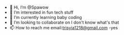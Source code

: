 - 👋 Hi, I’m @Spawow
- 👀 I’m interested in fun tech stuff
- 🌱 I’m currently learning baby coding
- 💞️ I’m looking to collaborate on I don't know what's that
- 📫 How to reach me email:trisyia1218@gmail.com
-yes

<!---
Spawow/Spawow is a ✨ special ✨ repository because its `README.md` (this file) appears on your GitHub profile.
You can click the Preview link to take a look at your changes.
--->
